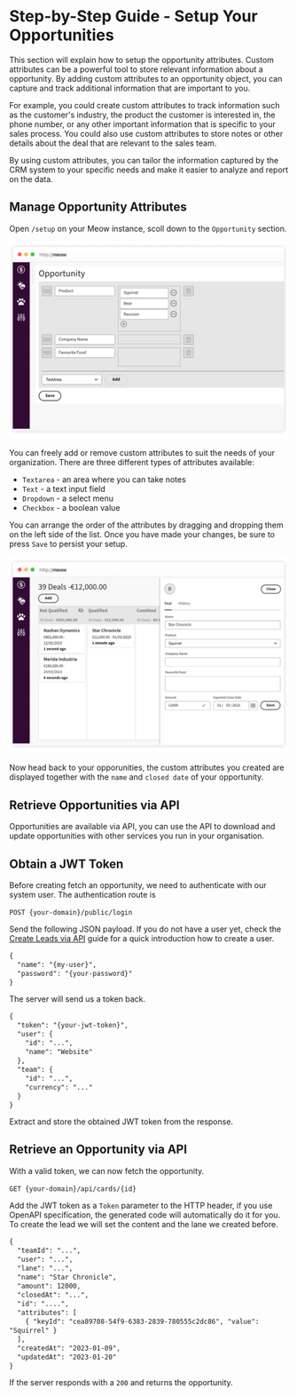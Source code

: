 # Step-by-Step Guide - Setup Your Opportunities

This section will explain how to setup the opportunity attributes. Custom attributes can be a powerful tool to store relevant information about a opportunity. By adding custom attributes to an opportunity object, you can capture and track additional information that are important to you.

For example, you could create custom attributes to track information such as the customer's industry, the product the customer is interested in, the phone number, or any other important information that is specific to your sales process. You could also use custom attributes to store notes or other details about the deal that are relevant to the sales team.

By using custom attributes, you can tailor the information captured by the CRM system to your specific needs and make it easier to analyze and report on the data.

## Manage Opportunity Attributes

Open `/setup` on your Meow instance, scoll down to the `Opportunity` section.

<img src="opportunity-attributes.png" alt="Meow - Manage Opportunity Attributes" width="800">

You can freely add or remove custom attributes to suit the needs of your organization. There are three different types of attributes available:

- `Textarea` - an area where you can take notes
- `Text` - a text input field
- `Dropdown` - a select menu
- `Checkbox` - a boolean value

You can arrange the order of the attributes by dragging and dropping them on the left side of the list. Once you have made your changes, be sure to press `Save` to persist your setup.

<img src="opportunity-with-attributes.png" alt="Meow -Opportunity With Attributes" width="800">

Now head back to your opporunities, the custom attributes you created are displayed together with the `name` and `closed date` of your opportunity.

## Retrieve Opportunities via API

Opportunities are available via API, you can use the API to download and update opportunities with other services you run in your organisation.

## Obtain a JWT Token

Before creating fetch an opportunity, we need to authenticate with our system user. The authentication route is

`POST {your-domain}/public/login`

Send the following JSON payload. If you do not have a user yet, check the [Create Leads via API](docs/create-leads.md) guide for a quick introduction how to create a user.

```
{
  "name": "{my-user}",
  "password": "{your-password}"
}
```

The server will send us a token back.

```
{
  "token": "{your-jwt-token}",
  "user": {
    "id": "...",
    "name": "Website"
  },
  "team": {
    "id": "...",
    "currency": "..."
  }
}
```

Extract and store the obtained JWT token from the response.

## Retrieve an Opportunity via API

With a valid token, we can now fetch the opportunity.

`GET {your-domain}/api/cards/{id}`

Add the JWT token as a `Token` parameter to the HTTP header, if you use OpenAPI specification, the generated code will automatically do it for you. To create the lead we will set the content and the lane we created before.

```
{
  "teamId": "...",
  "user": "...",
  "lane": "...",
  "name": "Star Chronicle",
  "amount": 12000,
  "closedAt": "...",
  "id": "....",
  "attributes": [
    { "keyId": "cea89708-54f9-6383-2839-780555c2dc86", "value": "Squirrel" }
  ],
  "createdAt": "2023-01-09",
  "updatedAt": "2023-01-20"
}
```

If the server responds with a `200` and returns the opportunity.
